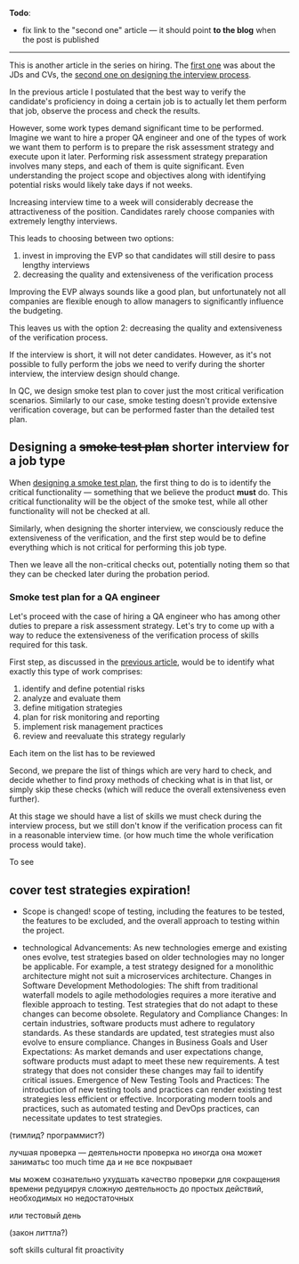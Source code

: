 **Todo**:
- fix link to the "second one" article — it should point **to the blog** when the post is published


---

This is another article in the series on hiring. The [first one](https://qase.io/blog/hiring-quality-cvs/) was about the JDs and CVs, the [second one on designing the interview process](https://sharovatov.github.io/e/2024-01-qa-interview.html).

In the previous article I postulated that the best way to verify the candidate's proficiency in doing a certain job is to actually let them perform that job, observe the process and check the results.

However, some work types demand significant time to be performed. Imagine we want to hire a proper QA engineer and one of the types of work we want them to perform is to prepare the risk assessment strategy and execute upon it later. Performing risk assessment strategy preparation involves many steps, and each of them is quite significant. Even understanding the project scope and objectives along with identifying potential risks would likely take days if not weeks.

Increasing interview time to a week will considerably decrease the attractiveness of the position. Candidates rarely choose companies with extremely lengthy interviews.

This leads to choosing between two options:
1. invest in improving the EVP so that candidates will still desire to pass lengthy interviews
2. decreasing the quality and extensiveness of the verification process

Improving the EVP always sounds like a good plan, but unfortunately not all companies are flexible enough to allow managers to significantly influence the budgeting.

This leaves us with the option 2: decreasing the quality and extensiveness of the verification process.

If the interview is short, it will not deter candidates. However, as it's not possible to fully perform the jobs we need to verify during the shorter interview, the interview design should change.

In QC, we design smoke test plan to cover just the most critical verification scenarios. Similarly to our case, smoke testing doesn't provide extensive verification coverage, but can be performed faster than the detailed test plan.

## Designing a ~~smoke test plan~~ shorter interview for a job type

When [designing a smoke test plan](https://qase.io/blog/smoke-testing/), the first thing to do is to identify the critical functionality — something that we believe the product **must** do. This critical functionality will be the object of the smoke test, while all other functionality will not be checked at all.

Similarly, when designing the shorter interview, we consciously reduce the extensiveness of the verification, and the first step would be to define everything which is not critical for performing this job type.

Then we leave all the non-critical checks out, potentially noting them so that they can be checked later during the probation period.

### Smoke test plan for a QA engineer

Let's proceed with the case of hiring a QA engineer who has among other duties to prepare a risk assessment strategy. Let's try to come up with a way to reduce the extensiveness of the verification process of skills required for this task.

First step, as discussed in the [previous article](), would be to identify what exactly this type of work comprises:

1. identify and define potential risks
2. analyze and evaluate them
3. define mitigation strategies
4. plan for risk monitoring and reporting
5. implement risk management practices
6. review and reevaluate this strategy regularly

Each item on the list has to be reviewed 


Second, we prepare the list of things which are very hard to check, and decide whether to find proxy methods of checking what is in that list, or simply skip these checks (which will reduce the overall extensiveness even further).

At this stage we should have a list of skills we must check during the interview process, but we still don't know if the verification process can fit in a reasonable interview time. (or how much time the whole verification process would take).

To see 




## cover test strategies expiration!

- Scope is changed!  scope of testing, including the features to be tested, the features to be excluded, and the overall approach to testing within the project.

- technological Advancements: As new technologies emerge and existing ones evolve, test strategies based on older technologies may no longer be applicable. For example, a test strategy designed for a monolithic architecture might not suit a microservices architecture.
Changes in Software Development Methodologies: The shift from traditional waterfall models to agile methodologies requires a more iterative and flexible approach to testing. Test strategies that do not adapt to these changes can become obsolete.
Regulatory and Compliance Changes: In certain industries, software products must adhere to regulatory standards. As these standards are updated, test strategies must also evolve to ensure compliance.
Changes in Business Goals and User Expectations: As market demands and user expectations change, software products must adapt to meet these new requirements. A test strategy that does not consider these changes may fail to identify critical issues.
Emergence of New Testing Tools and Practices: The introduction of new testing tools and practices can render existing test strategies less efficient or effective. Incorporating modern tools and practices, such as automated testing and DevOps practices, can necessitate updates to test strategies.


(тимлид? программист?)

лучшая проверка — деятельности проверка
но иногда она может заниматьс too much time
да и не все покрывает

мы можем сознательно ухудшать качество проверки для сокращения времени
редуцируя сложную деятельность до простых действий, необходимых но недостаточных

или тестовый день

(закон литтла?)

soft skills 
cultural fit
proactivity

